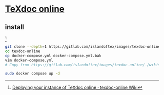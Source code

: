 # [TeXdoc online](https://gitlab.com/islandoftex/images/texdoc-online)

## install

[^1]

```sh
git clone --depth=1 https://gitlab.com/islandoftex/images/texdoc-online
cd texdoc-online
cp docker-compose.yml docker-compose.yml.bak
vim docker-compose.yml
# Copy from https://gitlab.com/islandoftex/images/texdoc-online/-/wikis/Deploying-your-instance-of-TeXdoc-online#running-from-source
```

```sh
sudo docker compose up -d
```

[^1]: [Deploying your instance of TeXdoc online · texdoc-online Wiki](https://gitlab.com/islandoftex/images/texdoc-online/-/wikis/Deploying-your-instance-of-TeXdoc-online)
